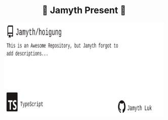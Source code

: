 <!-- built at 3/7/2023, 4:18:10 AM -->
<h1 align="center">
🎉 Jamyth Present 🎉
</h1>
<p align="center">
    <a href="https://github.com/Jamyth/hoigung">
        <img width="1000" height="300" src="./readme.svg" />
    </a>
</p>